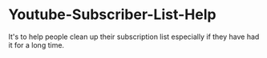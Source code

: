 # Youtube-Subscriber-List-Help
It's to help people clean up their subscription list especially if they have had it for a long time.
